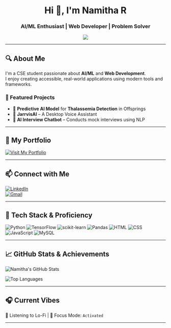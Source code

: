 <h1 align="center">Hi 👋, I'm Namitha R</h1>
<h3 align="center">AI/ML Enthusiast | Web Developer | Problem Solver</h3>

<p align="center">
  <img src="https://readme-typing-svg.demolab.com?font=Fira+Code&size=17&duration=4000&pause=1000&color=4CE0D2&center=true&vCenter=true&multiline=true&width=600&lines=Welcome+to+my+GitHub+Profile!;Always+Learning+%26+Building!+Let's+Connect+and+Collaborate."/>
</p>

---

## 🔍 About Me

I'm a CSE student passionate about **AI/ML** and **Web Development**.  
I enjoy creating accessible, real-world applications using modern tools and frameworks.

### 🧠 Featured Projects
- 🧬 **Predictive AI Model** for **Thalassemia Detection** in Offsprings  
- 🤖 **JarrvisAI** – A Desktop Voice Assistant  
- 💬 **AI Interview Chatbot** – Conducts mock interviews using NLP

---

## 🔗 My Portfolio  
[![Visit My Portfolio](https://img.shields.io/badge/CLICK%20HERE-View%20Portfolio-brightgreen?style=for-the-badge)](https://github.com/namitha2526/Portfolio)

---

## 📫 Connect with Me

[![LinkedIn](https://img.shields.io/badge/LinkedIn-Connect-blue?logo=linkedin&style=for-the-badge)](https://www.linkedin.com/in/namitha-r-b52799310/)  
[![Gmail](https://img.shields.io/badge/Email-Contact-red?logo=gmail&style=for-the-badge)](mailto:nnnamitha26@gmaiil.com)

---

## 🧰 Tech Stack & Proficiency

![Python](https://img.shields.io/badge/Python-85%25-yellow?style=flat&logo=python)
![TensorFlow](https://img.shields.io/badge/TensorFlow-75%25-orange?style=flat&logo=tensorflow)
![scikit-learn](https://img.shields.io/badge/scikit--learn-80%25-yellow?style=flat&logo=scikitlearn)
![Pandas](https://img.shields.io/badge/Pandas-80%25-lightgrey?style=flat&logo=pandas)
![HTML](https://img.shields.io/badge/HTML-75%25-orange?style=flat&logo=html5)
![CSS](https://img.shields.io/badge/CSS-70%25-blue?style=flat&logo=css3)
![JavaScript](https://img.shields.io/badge/JavaScript-70%25-yellow?style=flat&logo=javascript)
![MySQL](https://img.shields.io/badge/MySQL-65%25-lightblue?style=flat&logo=mysql)

---

## 📈 GitHub Stats & Achievements

![Namitha's GitHub Stats](https://github-readme-stats.vercel.app/api?username=namitha2526&show_icons=true&theme=tokyonight)

![Top Languages](https://github-readme-stats.vercel.app/api/top-langs/?username=namitha2526&layout=compact&theme=tokyonight)

---

## 🎧 Current Vibes
🎵 Listening to Lo-Fi | 🔁 Focus Mode: `Activated`

---
